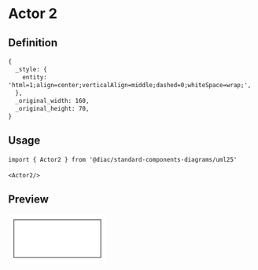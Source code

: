 # Actor 2

## Definition

```
{
  _style: { 
    entity: 'html=1;align=center;verticalAlign=middle;dashed=0;whiteSpace=wrap;',
  },
  _original_width: 160,
  _original_height: 70,
}
```

## Usage

```
import { Actor2 } from '@diac/standard-components-diagrams/uml25'

<Actor2/>
```

## Preview

<img src="./actor-2.png" width="200"/>
